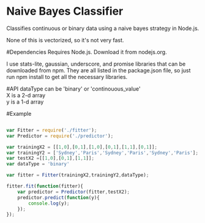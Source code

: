 # Naive Bayes Classifier  
Classifies continuous or binary data using a naive bayes strategy in Node.js.  

None of this is vectorized, so it's not very fast.  

#Dependencies
Requires Node.js. Download it from nodejs.org.

I use stats-lite, gaussian, underscore, and promise libraries that can be downloaded from npm. They are all listed in the package.json file, so just run npm install to get all the necessary libraries.


#API
dataType can be 'binary' or 'continouous_value'  
X is a 2-d array  
y is a 1-d array  

#Example
```javascript

var Fitter = require('./fitter');
var Predictor = require('./predictor');

var trainingX2 = [[1,0],[0,1],[1,0],[0,1],[1,1],[0,1]];
var trainingY2 = ['Sydney','Paris','Sydney','Paris','Sydney','Paris'];
var testX2 =[[1,0],[0,1],[1,1]];
var dataType = 'binary'

var fitter = Fitter(trainingX2,trainingY2,dataType);

fitter.fit(function(fitter){
	var predictor = Predictor(fitter,testX2);
	predictor.predict(function(y){
		console.log(y);
	});
});
```
